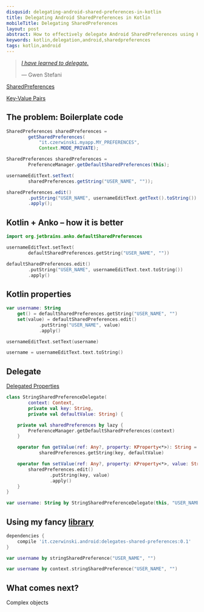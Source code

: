 ```yaml
---
disqusid: delegating-android-shared-preferences-in-kotlin
title: Delegating Android SharedPreferences in Kotlin
mobileTitle: Delegating SharedPreferences
layout: post
abstract: How to effectively delegate Android SharedPreferences using Kotlin delegated properties
keywords: kotlin,delegation,android,sharedpreferences
tags: kotlin,android
---
```


> [_I have learned to delegate._](https://www.brainyquote.com/quotes/quotes/g/gwenstefan468230.html)
>
> — Gwen Stefani

[SharedPreferences](https://developer.android.com/reference/android/content/SharedPreferences.html)

[Key-Value Pairs](https://developer.android.com/training/basics/data-storage/shared-preferences.html)

## The problem: Boilerplate code

```java
SharedPreferences sharedPreferences =
        getSharedPreferences(
            "it.czerwinski.myapp.MY_PREFERENCES",
            Context.MODE_PRIVATE);
```

```java
SharedPreferences sharedPreferences =
        PreferenceManager.getDefaultSharedPreferences(this);
```

```java
usernameEditText.setText(
        sharedPreferences.getString("USER_NAME", ""));
```

```java
sharedPreferences.edit()
        .putString("USER_NAME", usernameEditText.getText().toString())
        .apply();
```

## Kotlin + Anko – how it is better

```kotlin
import org.jetbrains.anko.defaultSharedPreferences
```

```kotlin
usernameEditText.setText(
        defaultSharedPreferences.getString("USER_NAME", ""))
```

```kotlin
defaultSharedPreferences.edit()
        .putString("USER_NAME", usernameEditText.text.toString())
        .apply()
```

## Kotlin properties

```kotlin
var username: String
    get() = defaultSharedPreferences.getString("USER_NAME", "")
    set(value) = defaultSharedPreferences.edit()
            .putString("USER_NAME", value)
            .apply()
```

```kotlin
usernameEditText.setText(username)
```

```kotlin
username = usernameEditText.text.toString()
```

## Delegate

[Delegated Properties](https://kotlinlang.org/docs/reference/delegated-properties.html)

```kotlin
class StringSharedPreferenceDelegate(
        context: Context,
        private val key: String,
        private val defaultValue: String) {

    private val sharedPreferences by lazy {
        PreferenceManager.getDefaultSharedPreferences(context)
    }

    operator fun getValue(ref: Any?, property: KProperty<*>): String =
            sharedPreferences.getString(key, defaultValue)

    operator fun setValue(ref: Any?, property: KProperty<*>, value: String): Unit {
        sharedPreferences.edit()
                .putString(key, value)
                .apply()
    }
}
```

```kotlin
var username: String by StringSharedPreferenceDelegate(this, "USER_NAME", "")
```

## Using my fancy [library](https://github.com/sczerwinski/android-delegates-shared-preferences/tree/master)

```gradle
dependencies {
    compile 'it.czerwinski.android:delegates-shared-preferences:0.1'
}
```

```kotlin
var username by stringSharedPreference("USER_NAME", "")
```

```kotlin
var username by context.stringSharedPreference("USER_NAME", "")
```

## What comes next?

Complex objects

